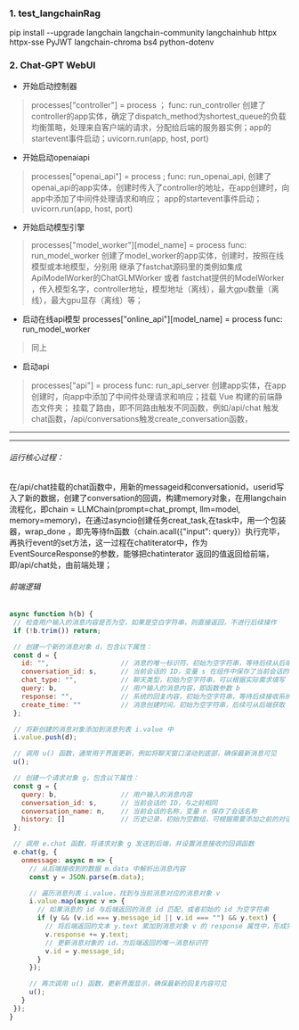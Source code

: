 ### 1. test_langchainRag
pip install --upgrade langchain langchain-community langchainhub httpx httpx-sse PyJWT langchain-chroma bs4 python-dotenv

### 2. Chat-GPT WebUI
- 开始启动控制器
>processes["controller"] = process ；             func: run_controller 
> 创建了controller的app实体，确定了dispatch_method为shortest_queue的负载均衡策略，处理来自客户端的请求，分配给后端的服务器实例；app的startevent事件启动；uvicorn.run(app, host, port)

- 开始启动openaiapi
> processes["openai_api"] = process ;              func: run_openai_api, 
> 创建了openai_api的app实体，创建时传入了controller的地址，在app创建时，向app中添加了中间件处理请求和响应；                    app的startevent事件启动；uvicorn.run(app, host, port)

- 开始启动模型引擎
>processes["model_worker"][model_name] = process  func: run_model_worker
>创建了model_worker的app实体，创建时，按照在线模型或本地模型，分别用 继承了fastchat源码里的类例如集成ApiModelWorker的ChatGLMWorker 或者 fastchat提供的ModelWorker
> ，传入模型名字，controller地址，模型地址（离线），最大gpu数量（离线），最大gpu显存（离线）等；

- 启动在线api模型
processes["online_api"][model_name] = process    func: run_model_worker
>  同上

- 启动api
>processes["api"] = process                       func: run_api_server
> 创建app实体，在app创建时，向app中添加了中间件处理请求和响应；挂载 Vue 构建的前端静态文件夹； 挂载了路由，即不同路由触发不同函数，例如/api/chat
> 触发chat函数，/api/conversations触发create_conversation函数，       

--------
--------
###### 运行核心过程：
在/api/chat挂载的chat函数中，用新的messageid和conversationid，userid写入了新的数据，创建了conversation的回调，构建memory对象，在用langchain
流程化，即chain = LLMChain(prompt=chat_prompt, llm=model, memory=memory)，在通过asyncio创建任务creat_task,在task中，用一个包装器，wrap_done
，即先等待fn函数（chain.acall({"input": query}）执行完毕，再执行event的set方法，这一过程在chatiterator中，作为EventSourceResponse的参数，能够把chatinterator
返回的值返回给前端，即/api/chat处，由前端处理；


###### 前端逻辑
 ```javascript
async function h(b) {
  // 检查用户输入的消息内容是否为空，如果是空白字符串，则直接返回，不进行后续操作
  if (!b.trim()) return;

  // 创建一个新的消息对象 d，包含以下属性：
  const d = {
    id: "",                  // 消息的唯一标识符，初始为空字符串，等待后续从后端获取
    conversation_id: s,      // 当前会话的 ID，变量 s 在组件中保存了当前会话的标识
    chat_type: "",           // 聊天类型，初始为空字符串，可以根据实际需求填写
    query: b,                // 用户输入的消息内容，即函数参数 b
    response: "",            // 系统的回复内容，初始为空字符串，等待后续接收系统回复
    create_time: ""          // 消息创建时间，初始为空字符串，后续可从后端获取
  };

  // 将新创建的消息对象添加到消息列表 i.value 中
  i.value.push(d);

  // 调用 u() 函数，通常用于界面更新，例如将聊天窗口滚动到底部，确保最新消息可见
  u();

  // 创建一个请求对象 g，包含以下属性：
  const g = {
    query: b,                // 用户输入的消息内容
    conversation_id: s,      // 当前会话的 ID，与之前相同
    conversation_name: n,    // 当前会话的名称，变量 n 保存了会话名称
    history: []              // 历史记录，初始为空数组，可根据需要添加之前的对话内容
  };

  // 调用 e.chat 函数，将请求对象 g 发送到后端，并设置消息接收的回调函数
  e.chat(g, {
    onmessage: async m => {
      // 从后端接收到的数据 m.data 中解析出消息内容
      const y = JSON.parse(m.data);

      // 遍历消息列表 i.value，找到与当前消息对应的消息对象 v
      i.value.map(async v => {
        // 如果消息的 id 与后端返回的消息 id 匹配，或者初始的 id 为空字符串
        if (y && (v.id === y.message_id || v.id === "") && y.text) {
          // 将后端返回的文本 y.text 累加到消息对象 v 的 response 属性中，形成完整的回复
          v.response += y.text;
          // 更新消息对象的 id，为后端返回的唯一消息标识符
          v.id = y.message_id;
        }
      });

      // 再次调用 u() 函数，更新界面显示，确保最新的回复内容可见
      u();
    }
  });
}
```
